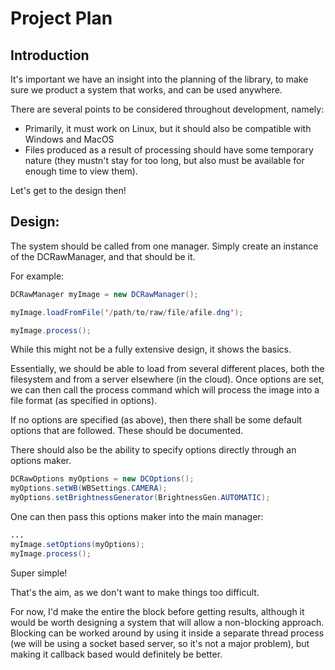 # Project Plan
## Introduction
It's important we have an insight into the planning of the library, 
to make sure we product a system that works, and can be used anywhere.

There are several points to be considered throughout development, namely:
- Primarily, it must work on Linux, but it should also be compatible with Windows and MacOS
- Files produced as a result of processing should have some temporary nature (they mustn't stay for too long, but also must be available 
    for enough time to view them).

Let's get to the design then!

## Design:
The system should be called from one manager. Simply create an instance of the DCRawManager, and that should be it.

For example:

```java
DCRawManager myImage = new DCRawManager();

myImage.loadFromFile('/path/to/raw/file/afile.dng');

myImage.process();


```

While this might not be a fully extensive design, it shows the basics.

Essentially, we should be able to load from several different places, both the filesystem and from a server elsewhere (in the cloud).
Once options are set, we can then call the process command which will process the image into a file format (as specified in options).

If no options are specified (as above), then there shall be some default options that are followed. These should be documented.

There should also be the ability to specify options directly through an options maker.

```java
DCRawOptions myOptions = new DCOptions();
myOptions.setWB(WBSettings.CAMERA);
myOptions.setBrightnessGenerator(BrightnessGen.AUTOMATIC);
```

One can then pass this options maker into the main manager:

```java
...
myImage.setOptions(myOptions);
myImage.process();
```

Super simple!

That's the aim, as we don't want to make things too difficult.

For now, I'd make the entire the block before getting results, although it would be worth
designing a system that will allow a non-blocking approach. Blocking can be worked around by using it inside a separate thread
process (we will be using a socket based server, so it's not a major problem), but making it callback based would definitely be better.